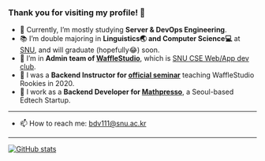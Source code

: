 ### Thank you for visiting my profile! 👋

- 🌱 Currently, I’m mostly studying **Server & DevOps Engineering**. 
- 📚 I’m double majoring in **Linguistics🌏 and Computer Science:computer:** at [SNU](https://en.snu.ac.kr), and will graduate (hopefully😂) soon.
- 🧇 I’m in **Admin team of [WaffleStudio](https://wafflestudio.com)**, which is [SNU CSE Web/App dev club](https://cse.snu.ac.kr/student-club/와플스튜디오).
- 🧩 I was a **Backend Instructor for [official seminar](https://github.com/wafflestudio/rookies)** teaching WaffleStudio Rookies in 2020.
- 🚀 I work as a **Backend Developer for [Mathpresso](https://mathpresso.com)**, a Seoul-based Edtech Startup.
* * *
- 📫 How to reach me: bdv111@snu.ac.kr

* * *

[![GitHub stats](https://github-readme-stats.vercel.app/api?username=davin111&count_private=true&include_all_commits=true&show_icons=true&theme=radical&custom_title=GitHub%20Stats)](https://github.com/anuraghazra/github-readme-stats)
